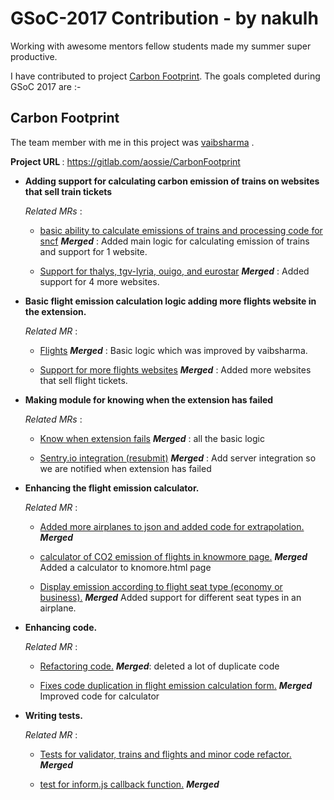 <div style='{text-align:center;}'><h1>GSoC-2017 Contribution - by nakulh</h1>

Working with awesome mentors fellow students made my summer super productive.

I have contributed to project [Carbon Footprint](https://gitlab.com/aossie/CarbonFootprint). The goals completed during GSoC 2017 are :-

<h2>Carbon Footprint</h2>

The team member with me in this project was [vaibsharma](https://gitlab.com/vaibsharma) .

<strong> Project URL </strong> : https://gitlab.com/aossie/CarbonFootprint

* <strong>Adding support for calculating carbon emission of trains on websites that sell train tickets</strong>

	<i>Related MRs </i> :

	* [basic ability to calculate emissions of trains and processing code for sncf](https://gitlab.com/aossie/CarbonFootprint/merge_requests/196)  <strong><i>Merged</i></strong>  : Added main logic for calculating emission of trains and support for 1 website.

	* [Support for thalys, tgv-lyria, ouigo, and eurostar](https://gitlab.com/aossie/CarbonFootprint/merge_requests/200)  <strong><i>Merged</i></strong>  : Added support for 4 more websites.

* <strong>Basic flight emission calculation logic adding more flights website in the extension.</strong>

	<i>Related MR </i> :
  * [Flights](https://gitlab.com/aossie/CarbonFootprint/merge_requests/194)  <strong><i>Merged</i></strong>  : Basic logic which was improved by vaibsharma.

  * [Support for more flights websites](https://gitlab.com/aossie/CarbonFootprint/merge_requests/206)  <strong><i>Merged</i></strong>  : Added more websites that sell flight tickets.

* <strong>Making module for knowing when the extension has failed</strong>

	<i>Related MRs </i> :
	* [Know when extension fails](https://gitlab.com/aossie/CarbonFootprint/merge_requests/204)  <strong><i>Merged</i></strong>  : all the basic logic

	* [Sentry.io integration (resubmit)](https://gitlab.com/aossie/CarbonFootprint/merge_requests/213)  <strong><i>Merged</i></strong>  : Add server integration so we are notified when extension has failed

* <strong>Enhancing the flight emission calculator.</strong>

  <i>Related MR </i> :
  * [Added more airplanes to json and added code for extrapolation.](https://gitlab.com/aossie/CarbonFootprint/merge_requests/215)  <strong><i>Merged</i></strong>

  * [calculator of CO2 emission of flights in knowmore page.](https://gitlab.com/aossie/CarbonFootprint/merge_requests/211)  <strong><i>Merged</i></strong> Added a calculator to knomore.html page

  * [Display emission according to flight seat type (economy or business).](https://gitlab.com/aossie/CarbonFootprint/merge_requests/219)  <strong><i>Merged</i></strong> Added support for different seat types in an airplane.

* <strong>Enhancing code.</strong>

	<i>Related MR </i> :
	* [Refactoring code.](https://gitlab.com/aossie/CarbonFootprint/merge_requests/217)  <strong><i>Merged</i></strong>: deleted a lot of duplicate code

	* [Fixes code duplication in flight emission calculation form.](https://gitlab.com/aossie/CarbonFootprint/merge_requests/218)  <strong><i>Merged</i></strong> Improved code for calculator

* <strong>Writing tests.</strong>

    <i>Related MR </i> :
    * [Tests for validator, trains and flights and minor code refactor.](https://gitlab.com/aossie/CarbonFootprint/merge_requests/220)  <strong><i>Merged</i></strong>

    * [test for inform.js callback function.](https://gitlab.com/aossie/CarbonFootprint/merge_requests/223)  <strong><i>Merged</i></strong>
